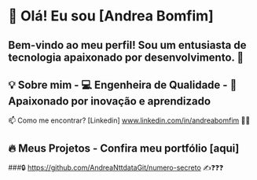# 👋 Olá! Eu sou [Andrea Bomfim]  

## Bem-vindo ao meu perfil! Sou um entusiasta de tecnologia apaixonado por desenvolvimento. 🚀  

## 💡 Sobre mim   - 💻 Engenheira de Qualidade  - 🎯 Apaixonado por inovação e aprendizado

📫 Como me encontrar? [Linkedin] www.linkedin.com/in/andreabomfim 🐦‍🔥

## 🔥 Meus Projetos - Confira meu portfólio [aqui]

###🔒 https://github.com/AndreaNttdataGit/numero-secreto ✍️❓❓❓

